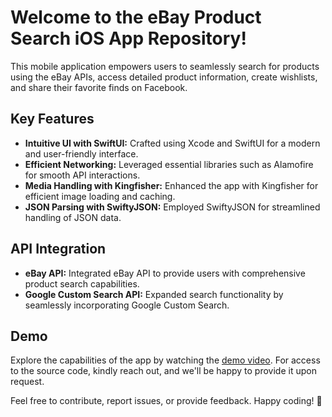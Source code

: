 <!DOCTYPE html>
<html lang="en">
<head>
  <meta charset="UTF-8">
  <meta name="viewport" content="width=device-width, initial-scale=1.0">
  <title>eBay Product Search iOS App</title>
</head>
<body>

  <h1>Welcome to the eBay Product Search iOS App Repository!</h1>
  <p>This mobile application empowers users to seamlessly search for products using the eBay APIs, access detailed product information, create wishlists, and share their favorite finds on Facebook.</p>

  <h2>Key Features</h2>
  <ul>
    <li><strong>Intuitive UI with SwiftUI:</strong> Crafted using Xcode and SwiftUI for a modern and user-friendly interface.</li>
    <li><strong>Efficient Networking:</strong> Leveraged essential libraries such as Alamofire for smooth API interactions.</li>
    <li><strong>Media Handling with Kingfisher:</strong> Enhanced the app with Kingfisher for efficient image loading and caching.</li>
    <li><strong>JSON Parsing with SwiftyJSON:</strong> Employed SwiftyJSON for streamlined handling of JSON data.</li>
  </ul>

  <h2>API Integration</h2>
  <ul>
    <li><strong>eBay API:</strong> Integrated eBay API to provide users with comprehensive product search capabilities.</li>
    <li><strong>Google Custom Search API:</strong> Expanded search functionality by seamlessly incorporating Google Custom Search.</li>
  </ul>

  <h2>Demo</h2>
  <p>Explore the capabilities of the app by watching the <a href="link-to-demo-video">demo video</a>. For access to the source code, kindly reach out, and we'll be happy to provide it upon request.</p>

  <p>Feel free to contribute, report issues, or provide feedback. Happy coding! 🚀</p>

</body>
</html>
